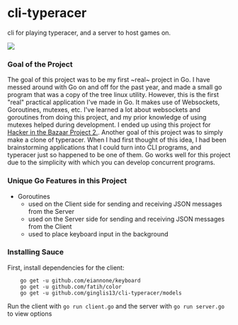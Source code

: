 # cli-typeracer

cli for playing typeracer, and a server to host games on.

![](https://yld.me/raw/dM1J.png)

### Goal of the Project

The goal of this project was to be my first \~real\~ project in Go. I have messed around with Go on and off
for the past year, and made a small go program that was a copy of the tree linux utility. However, this is
the first "real" practical application I've made in Go. It makes use of Websockets, Goroutines, mutexes, etc.
I've learned a lot about websockets and goroutines from doing this project, and my prior knowledge of using
mutexes helped during development. I ended up using this project for  [Hacker in the Bazaar Project 2.](https://www3.nd.edu/~pbui/teaching/cse.40842.sp21/project02.html). Another goal of this project was to simply make a clone of typeracer. When I had first thought of this
idea, I had been brainstorming applications that I could turn into CLI programs, and typeracer just so happened to be one of them.
Go works well for this project due to the simplicity with which you can develop concurrent programs.

### Unique Go Features in this Project

- Goroutines
  * used on the Client side for sending and receiving JSON messages from the Server
  * used on the Server side for sending and receiving JSON messages from the Client
  * used to place keyboard input in the background
### Installing Sauce

First, install dependencies for the client:
```
	go get -u github.com/eiannone/keyboard
	go get -u github.com/fatih/color
	go get -u github.com/ginglis13/cli-typeracer/models
```

Run the client with `go run client.go` and the server with `go run server.go` to view options
